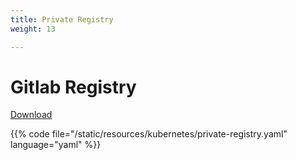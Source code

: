 ```yaml
---
title: Private Registry
weight: 13

---
```


# Gitlab Registry

[Download](/resources/kubernetes/private-registry.yaml)

{{% code file="/static/resources/kubernetes/private-registry.yaml" language="yaml" %}}
